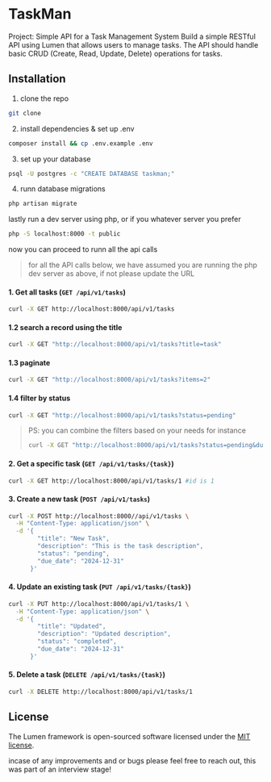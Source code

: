 # TaskMan

Project: Simple API for a Task Management System
Build a simple RESTful API using Lumen that allows users to manage tasks. The API should handle basic CRUD (Create, Read, Update, Delete) operations for tasks.

## Installation

1. clone the repo 

```sh
git clone 

```
2. install dependencies & set up .env

```sh
composer install && cp .env.example .env
```
3. set up your database

```sh
psql -U postgres -c "CREATE DATABASE taskman;"
```
4. runn database migrations

```sh
php artisan migrate
```
lastly run a dev server using php, or if you whatever server you prefer

```sh
php -S localhost:8000 -t public
```

now you can proceed to runn all the api calls

> for all the API calls below, we have assumed you are running the php dev server as above, if not please update the URL


#### 1. Get all tasks (`GET /api/v1/tasks`)

```sh
curl -X GET http://localhost:8000/api/v1/tasks

```
#### 1.2 search a record using the title

```sh
curl -X GET "http://localhost:8000/api/v1/tasks?title=task"
```
#### 1.3 paginate
```sh
curl -X GET "http://localhost:8000/api/v1/tasks?items=2"
```
#### 1.4 filter by status

```sh
curl -X GET "http://localhost:8000/api/v1/tasks?status=pending"
```

> PS: you can combine the filters based on your needs for instance
>```sh
>curl -X GET "http://localhost:8000/api/v1/tasks?status=pending&due_date=2024-12-31&title=task&items=5"
>```


#### 2. Get a specific task (`GET /api/v1/tasks/{task}`)

```sh
curl -X GET http://localhost:8000/api/v1/tasks/1 #id is 1
```

#### 3. Create a new task (`POST /api/v1/tasks`)

```sh
curl -X POST http://localhost:8000//api/v1/tasks \
  -H "Content-Type: application/json" \
  -d '{
        "title": "New Task",
        "description": "This is the task description",
        "status": "pending",
        "due_date": "2024-12-31"
      }'
```

#### 4. Update an existing task (`PUT /api/v1/tasks/{task}`)

```sh
curl -X PUT http://localhost:8000/api/v1/tasks/1 \
  -H "Content-Type: application/json" \
  -d '{
        "title": "Updated",
        "description": "Updated description",
        "status": "completed",
        "due_date": "2024-12-31"
      }'
```

#### 5. Delete a task (`DELETE /api/v1/tasks/{task}`)

```sh
curl -X DELETE http://localhost:8000/api/v1/tasks/1
```


## License

The Lumen framework is open-sourced software licensed under the [MIT license](https://opensource.org/licenses/MIT).


incase of any improvements and or bugs please feel free to reach out, this was part of an interview stage!
